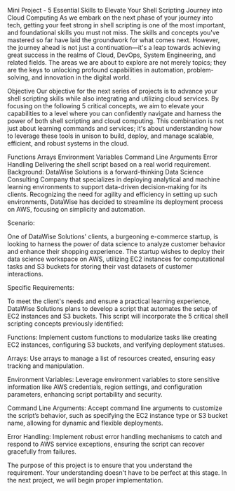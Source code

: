 Mini Project - 5 Essential Skills to Elevate Your Shell Scripting Journey into Cloud Computing
As we embark on the next phase of your journey into tech, getting your feet strong in shell scripting is one of the most important, and foundational skills you must not miss. The skills and concepts you've mastered so far have laid the groundwork for what comes next. However, the journey ahead is not just a continuation—it's a leap towards achieving great success in the realms of Cloud, DevOps, System Engineering, and related fields. The areas we are about to explore are not merely topics; they are the keys to unlocking profound capabilities in automation, problem-solving, and innovation in the digital world.

Objective
Our objective for the next series of projects is to advance your shell scripting skills while also integrating and utilizing cloud services. By focusing on the following 5 critical concepts, we aim to elevate your capabilities to a level where you can confidently navigate and harness the power of both shell scripting and cloud computing. This combination is not just about learning commands and services; it's about understanding how to leverage these tools in unison to build, deploy, and manage scalable, efficient, and robust systems in the cloud.

Functions
Arrays
Environment Variables
Command Line Arguments
Error Handling
Delivering the shell script based on a real world requirement.
Background:
DataWise Solutions is a forward-thinking Data Science Consulting Company that specializes in deploying analytical and machine learning environments to support data-driven decision-making for its clients. Recognizing the need for agility and efficiency in setting up such environments, DataWise has decided to streamline its deployment process on AWS, focusing on simplicity and automation.

Scenario:

One of DataWise Solutions' clients, a burgeoning e-commerce startup, is looking to harness the power of data science to analyze customer behavior and enhance their shopping experience. The startup wishes to deploy their data science workspace on AWS, utilizing EC2 instances for computational tasks and S3 buckets for storing their vast datasets of customer interactions.

Specific Requirements:

To meet the client's needs and ensure a practical learning experience, DataWise Solutions plans to develop a script that automates the setup of EC2 instances and S3 buckets. This script will incorporate the 5 critical shell scripting concepts previously identified:

Functions: Implement custom functions to modularize tasks like creating EC2 instances, configuring S3 buckets, and verifying deployment statuses.

Arrays: Use arrays to manage a list of resources created, ensuring easy tracking and manipulation.

Environment Variables: Leverage environment variables to store sensitive information like AWS credentials, region settings, and configuration parameters, enhancing script portability and security.

Command Line Arguments: Accept command line arguments to customize the script’s behavior, such as specifying the EC2 instance type or S3 bucket name, allowing for dynamic and flexible deployments.

Error Handling: Implement robust error handling mechanisms to catch and respond to AWS service exceptions, ensuring the script can recover gracefully from failures.

The purpose of this project is to ensure that you understand the requirement. Your understanding doesn't have to be perfect at this stage. In the next project, we will begin proper implementation.

